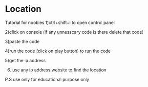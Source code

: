 # Location
Tutorial for noobies
1)ctrl+shift+i to open control panel 




2)click on console (if any unnesscary code is there delete that code) 




3)paste the code



4)run the code (click on play button) to run the code


5)get the ip address


6) use any ip address website to find the location


 
P.S use only for educational purpose only
